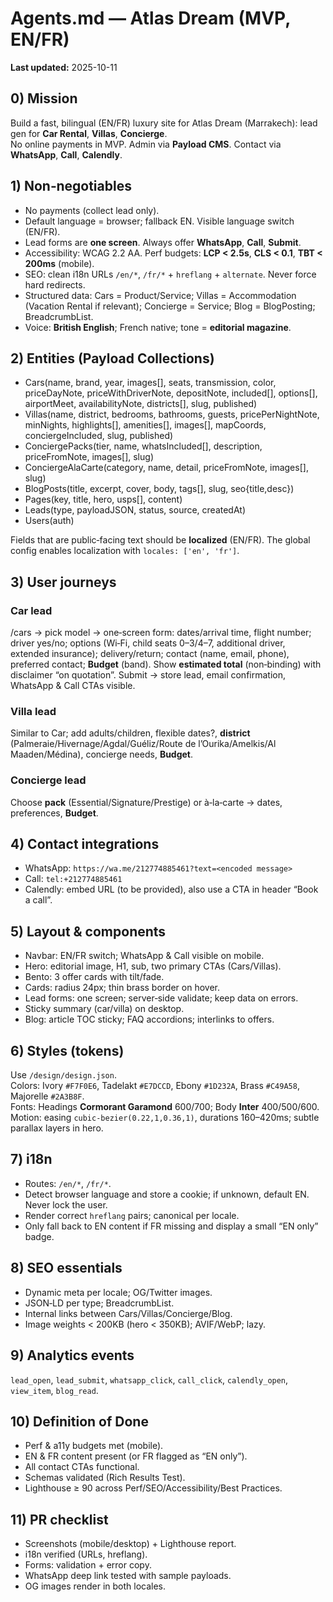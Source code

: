 
# Agents.md — Atlas Dream (MVP, EN/FR)

**Last updated:** 2025-10-11

## 0) Mission
Build a fast, bilingual (EN/FR) luxury site for Atlas Dream (Marrakech): lead gen for **Car Rental**, **Villas**, **Concierge**.  
No online payments in MVP. Admin via **Payload CMS**. Contact via **WhatsApp**, **Call**, **Calendly**.

## 1) Non‑negotiables
- No payments (collect lead only).
- Default language = browser; fallback EN. Visible language switch (EN/FR).
- Lead forms are **one screen**. Always offer **WhatsApp**, **Call**, **Submit**.
- Accessibility: WCAG 2.2 AA. Perf budgets: **LCP < 2.5s**, **CLS < 0.1**, **TBT < 200ms** (mobile).
- SEO: clean i18n URLs `/en/*`, `/fr/*` + `hreflang` + `alternate`. Never force hard redirects.
- Structured data: Cars = Product/Service; Villas = Accommodation (Vacation Rental if relevant); Concierge = Service; Blog = BlogPosting; BreadcrumbList.
- Voice: **British English**; French native; tone = **editorial magazine**.

## 2) Entities (Payload Collections)
- Cars(name, brand, year, images[], seats, transmission, color, priceDayNote, priceWithDriverNote, depositNote, included[], options[], airportMeet, availabilityNote, districts[], slug, published)
- Villas(name, district, bedrooms, bathrooms, guests, pricePerNightNote, minNights, highlights[], amenities[], images[], mapCoords, conciergeIncluded, slug, published)
- ConciergePacks(tier, name, whatsIncluded[], description, priceFromNote, images[], slug)
- ConciergeAlaCarte(category, name, detail, priceFromNote, images[], slug)
- BlogPosts(title, excerpt, cover, body, tags[], slug, seo{title,desc})
- Pages(key, title, hero, usps[], content)
- Leads(type, payloadJSON, status, source, createdAt)
- Users(auth)

Fields that are public‑facing text should be **localized** (EN/FR). The global config enables localization with `locales: ['en', 'fr']`.

## 3) User journeys
### Car lead
/cars → pick model → one‑screen form: dates/arrival time, flight number; driver yes/no; options (Wi‑Fi, child seats 0–3/4–7, additional driver, extended insurance); delivery/return; contact (name, email, phone), preferred contact; **Budget** (band). Show **estimated total** (non‑binding) with disclaimer “on quotation”. Submit → store lead, email confirmation, WhatsApp & Call CTAs visible.

### Villa lead
Similar to Car; add adults/children, flexible dates?, **district** (Palmeraie/Hivernage/Agdal/Guéliz/Route de l’Ourika/Amelkis/Al Maaden/Médina), concierge needs, **Budget**.

### Concierge lead
Choose **pack** (Essential/Signature/Prestige) or à‑la‑carte → dates, preferences, **Budget**.

## 4) Contact integrations
- WhatsApp: `https://wa.me/212774885461?text=<encoded message>`  
- Call: `tel:+212774885461`  
- Calendly: embed URL (to be provided), also use a CTA in header “Book a call”.

## 5) Layout & components
- Navbar: EN/FR switch; WhatsApp & Call visible on mobile.
- Hero: editorial image, H1, sub, two primary CTAs (Cars/Villas).
- Bento: 3 offer cards with tilt/fade.
- Cards: radius 24px; thin brass border on hover.
- Lead forms: one screen; server‑side validate; keep data on errors.
- Sticky summary (car/villa) on desktop.
- Blog: article TOC sticky; FAQ accordions; interlinks to offers.

## 6) Styles (tokens)
Use `/design/design.json`.  
Colors: Ivory `#F7F0E6`, Tadelakt `#E7DCCD`, Ebony `#1D232A`, Brass `#C49A58`, Majorelle `#2A3B8F`.  
Fonts: Headings **Cormorant Garamond** 600/700; Body **Inter** 400/500/600.  
Motion: easing `cubic-bezier(0.22,1,0.36,1)`, durations 160–420ms; subtle parallax layers in hero.

## 7) i18n
- Routes: `/en/*`, `/fr/*`.
- Detect browser language and store a cookie; if unknown, default EN. Never lock the user.
- Render correct `hreflang` pairs; canonical per locale.
- Only fall back to EN content if FR missing and display a small “EN only” badge.

## 8) SEO essentials
- Dynamic meta per locale; OG/Twitter images.
- JSON‑LD per type; BreadcrumbList.
- Internal links between Cars/Villas/Concierge/Blog.
- Image weights < 200KB (hero < 350KB); AVIF/WebP; lazy.

## 9) Analytics events
`lead_open`, `lead_submit`, `whatsapp_click`, `call_click`, `calendly_open`, `view_item`, `blog_read`.

## 10) Definition of Done
- Perf & a11y budgets met (mobile).
- EN & FR content present (or FR flagged as “EN only”). 
- All contact CTAs functional.
- Schemas validated (Rich Results Test).
- Lighthouse ≥ 90 across Perf/SEO/Accessibility/Best Practices.

## 11) PR checklist
- Screenshots (mobile/desktop) + Lighthouse report.
- i18n verified (URLs, hreflang).
- Forms: validation + error copy.
- WhatsApp deep link tested with sample payloads.
- OG images render in both locales.
